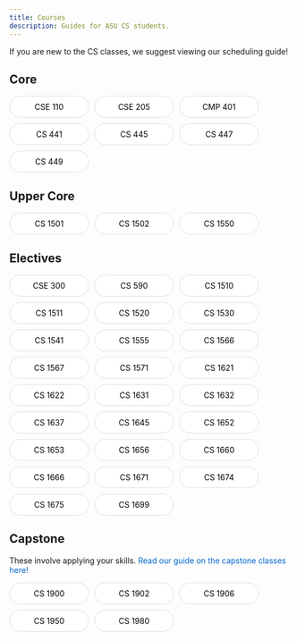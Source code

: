 ```yaml
---
title: Courses
description: Guides for ASU CS students.
---
```



If you are new to the CS classes, we suggest viewing our scheduling guide!


## Core

<div class="course-buttons">
  <a href="/courses/cse-110" class="course-button">CSE 110</a>
  <a href="/courses/cse-205" class="course-button">CSE 205</a>
  <a class="course-button">CMP 401</a>
  <a class="course-button">CS 441</a>
  <a class="course-button">CS 445</a>
  <a class="course-button">CS 447</a>
  <a class="course-button">CS 449</a>
</div>

## Upper Core

<div class="course-buttons">
  <a class="course-button">CS 1501</a>
  <a class="course-button">CS 1502</a>
  <a class="course-button">CS 1550</a>
</div>

## Electives

<div class="course-buttons">
  <a href="/courses/cse-300" class="course-button">CSE 300</a>
  <a class="course-button">CS 590</a>
  <a class="course-button">CS 1510</a>
  <a class="course-button">CS 1511</a>
  <a class="course-button">CS 1520</a>
  <a class="course-button">CS 1530</a>
  <a class="course-button">CS 1541</a>
  <a class="course-button">CS 1555</a>
  <a class="course-button">CS 1566</a>
  <a class="course-button">CS 1567</a>
  <a class="course-button">CS 1571</a>
  <a class="course-button">CS 1621</a>
  <a class="course-button">CS 1622</a>
  <a class="course-button">CS 1631</a>
  <a class="course-button">CS 1632</a>
  <a class="course-button">CS 1637</a>
  <a class="course-button">CS 1645</a>
  <a class="course-button">CS 1652</a>
  <a class="course-button">CS 1653</a>
  <a class="course-button">CS 1656</a>
  <a class="course-button">CS 1660</a>
  <a class="course-button">CS 1666</a>
  <a class="course-button">CS 1671</a>
  <a class="course-button">CS 1674</a>
  <a class="course-button">CS 1675</a>
  <a class="course-button">CS 1699</a>
</div>

## Capstone

These involve applying your skills. <a href="#" class="capstone-link">Read our guide on the capstone classes here!</a>

<div class="course-buttons">
  <a class="course-button">CS 1900</a>
  <a class="course-button">CS 1902</a>
  <a class="course-button">CS 1906</a>
  <a class="course-button">CS 1950</a>
  <a class="course-button">CS 1980</a>
</div>

<style>
.highlight-box {
  background-color: #fff9c4;
  padding: 8px;
}

.filter-controls {
  margin: 20px 0;
}

.filter-button {
  padding: 10px 15px;
  border: 1px solid #ddd;
  border-radius: 4px;
  background-color: white;
  cursor: pointer;
}

.course-buttons {
  display: flex;
  flex-wrap: wrap;
  gap: 10px;
  margin-bottom: 20px;
}

.course-button {
  display: inline-block;
  padding: 10px 20px;
  background-color: white;
  border: 1px solid #ddd;
  border-radius: 50px;
  text-decoration: none;
  color: black;
  font-weight: normal;
  text-align: center;
  min-width: 100px;
}

.capstone-link {
  color: #0066cc;
  text-decoration: none;
}
</style>